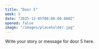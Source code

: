 ```yaml
---
title: "Door 5"
week: 5
date: "2025-12-05T00:00:00.000Z"
opened: false
image: "/images/placeholder.jpg"
---
```


Write your story or message for door 5 here.

